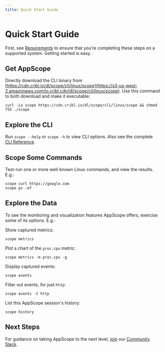 ```yaml
---
title: Quick Start Guide
---
```


# Quick Start Guide

First, see [Requirements](/documentation/requirements) to ensure that you’re completing these steps on a supported system. Getting started is easy.

## Get AppScope

Directly download the CLI binary from [https://cdn.cribl.io/dl/scope/cli/linux/scope](https://s3-us-west-2.amazonaws.com/io.cribl.cdn/dl/scope/cli/linux/scope). Use this command to both download and make it executable:

```
curl -Lo scope https://cdn.cribl.io/dl/scope/cli/linux/scope && chmod 755 ./scope
```

## Explore the CLI

Run `scope --help` or `scope -h` to view CLI options. Also see the complete [CLI Reference](/documentation/cli-reference).

## Scope Some Commands

Test-run one or more well-known Linux commands, and view the results. E.g.:

```
scope curl https://google.com
scope ps -ef
```

## Explore the Data

To see the monitoring and visualization features AppScope offers, exercise some of its options. E.g.:

Show captured metrics:

`scope metrics`

Plot a chart of the `proc.cpu` metric:

`scope metrics -m proc.cpu -g`

Display captured events:

`scope events`

Filter out events, for just `http`:

`scope events -t http`

List this AppScope session's history:

`scope history`

## Next Steps

For guidance on taking AppScope to the next level, [join](https://cribl.io/community/) our [Community Slack](https://app.slack.com/client/TD0HGJPT5/CPYBPK65V/thread/C01BM8PU30V-1611001888.001100).
